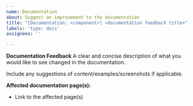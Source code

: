 ```yaml
---
name: Documentation
about: Suggest an improvement to the documentation
title: "[Documentation: <component>] <documentation feedback title>"
labels: 'type: docs'
assignees: ''

---
```


**Documentation Feedback**
A clear and concise description of what you would like to see changed in the documentation.

Include any suggestions of content/examples/screenshots if applicable.

**Affected documentation page(s):**
- Link to the affected page(s)
